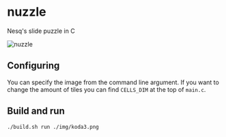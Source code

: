 # nuzzle
Nesq's slide puzzle in C

![nuzzle](https://user-images.githubusercontent.com/66211581/234620939-847347dc-9808-416f-8de9-f21b57947d8d.png)

## Configuring
You can specify the image from the command line argument.
If you want to change the amount of tiles you can find `CELLS_DIM` at the top of `main.c`.

## Build and run
```console
./build.sh run ./img/koda3.png
```
